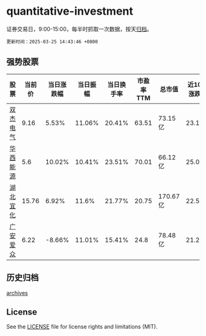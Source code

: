 # quantitative-investment

证券交易日，9:00-15:00，每半时抓取一次数据，按天[归档](archives)。

`更新时间：2025-03-25 14:43:46 +0800`

## 强势股票

|股票|当前价|当日涨跌幅|当日振幅|当日换手率|市盈率TTM|总市值|近10日涨跌幅|
|----|----|----|----|----|----|----|----|
|[双杰电气](https://xueqiu.com/S/SZ300444)|9.16|5.53%|11.06%|20.41%|63.51|73.15亿|23.12%|
|[华西能源](https://xueqiu.com/S/SZ002630)|5.6|10.02%|10.41%|23.51%|70.01|66.12亿|25.0%|
|[湖北宜化](https://xueqiu.com/S/SZ000422)|15.76|6.92%|11.6%|21.77%|20.75|170.67亿|22.55%|
|[广安爱众](https://xueqiu.com/S/SH600979)|6.22|-8.66%|11.01%|15.41%|24.8|78.48亿|21.25%|

## 历史归档

[archives](archives)

## License

See the [LICENSE](LICENSE) file for license rights and limitations (MIT).